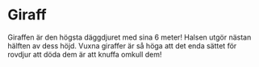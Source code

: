 # Giraff

Giraffen är den högsta däggdjuret med sina 6 meter! Halsen utgör nästan hälften
av dess höjd. Vuxna giraffer är så höga att det enda sättet för rovdjur att döda
dem är att knuffa omkull dem!
